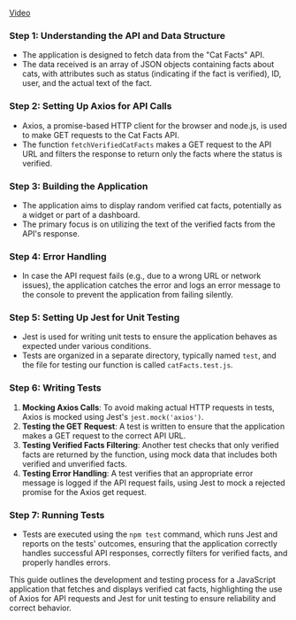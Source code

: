 [Video](https://vimeo.com/911604345?share=copy)

### Step 1: Understanding the API and Data Structure
- The application is designed to fetch data from the "Cat Facts" API.
- The data received is an array of JSON objects containing facts about cats, with attributes such as status (indicating if the fact is verified), ID, user, and the actual text of the fact.

### Step 2: Setting Up Axios for API Calls
- Axios, a promise-based HTTP client for the browser and node.js, is used to make GET requests to the Cat Facts API.
- The function `fetchVerifiedCatFacts` makes a GET request to the API URL and filters the response to return only the facts where the status is verified.

### Step 3: Building the Application
- The application aims to display random verified cat facts, potentially as a widget or part of a dashboard.
- The primary focus is on utilizing the text of the verified facts from the API's response.

### Step 4: Error Handling
- In case the API request fails (e.g., due to a wrong URL or network issues), the application catches the error and logs an error message to the console to prevent the application from failing silently.

### Step 5: Setting Up Jest for Unit Testing
- Jest is used for writing unit tests to ensure the application behaves as expected under various conditions.
- Tests are organized in a separate directory, typically named `test`, and the file for testing our function is called `catFacts.test.js`.

### Step 6: Writing Tests
1. **Mocking Axios Calls**: To avoid making actual HTTP requests in tests, Axios is mocked using Jest's `jest.mock('axios')`.
2. **Testing the GET Request**: A test is written to ensure that the application makes a GET request to the correct API URL.
3. **Testing Verified Facts Filtering**: Another test checks that only verified facts are returned by the function, using mock data that includes both verified and unverified facts.
4. **Testing Error Handling**: A test verifies that an appropriate error message is logged if the API request fails, using Jest to mock a rejected promise for the Axios get request.

### Step 7: Running Tests
- Tests are executed using the `npm test` command, which runs Jest and reports on the tests' outcomes, ensuring that the application correctly handles successful API responses, correctly filters for verified facts, and properly handles errors.

This guide outlines the development and testing process for a JavaScript application that fetches and displays verified cat facts, highlighting the use of Axios for API requests and Jest for unit testing to ensure reliability and correct behavior.